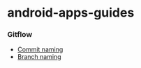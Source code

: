 # android-apps-guides

### Gitflow

* [Commit naming](gitflow/commit-naming.md)
* [Branch naming](gitflow/branch-naming.md)
